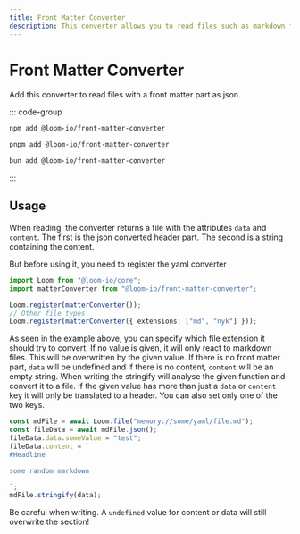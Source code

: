 ```yaml
---
title: Front Matter Converter
description: This converter allows you to read files such as markdown files with a front matter part as JSON.
---
```


# Front Matter Converter

Add this converter to read files with a front matter part as json.

::: code-group

```sh [npm]
npm add @loom-io/front-matter-converter
```

```sh [pnpm]
pnpm add @loom-io/front-matter-converter
```

```sh [bun]
bun add @loom-io/front-matter-converter
```

:::

## Usage

When reading, the converter returns a file with the attributes `data` and `content`. The first is the json converted header part. The second is a string containing the content.

But before using it, you need to register the yaml converter

```ts
import Loom from "@loom-io/core";
import matterConverter from "@loom-io/front-matter-converter";

Loom.register(matterConverter());
// Other file types
Loom.register(matterConverter({ extensions: ["md", "nyk"] }));
```

As seen in the example above, you can specify which file extension it should try to convert. If no value is given, it will only react to markdown files. This will be overwritten by the given value.
If there is no front matter part, `data` will be undefined and if there is no content, `content` will be an empty string. When writing the stringify will analyse the given function and convert it to a file. If the given value has more than just a `data` or `content` key it will only be translated to a header. You can also set only one of the two keys.

```ts
const mdFile = await Loom.file("memory://some/yaml/file.md");
const fileData = await mdFile.json();
fileData.data.someValue = "test";
fileData.content = `
#Headline

some random markdown

`;
mdFile.stringify(data);
```

Be careful when writing. A `undefined` value for content or data will still overwrite the section!
